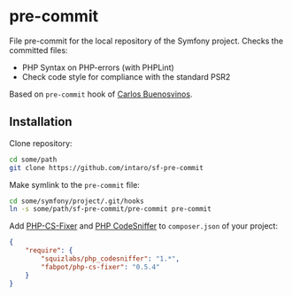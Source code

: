 # pre-commit

File pre-commit for the local repository of the Symfony project. Checks the committed files:

* PHP Syntax on PHP-errors (with PHPLint)
* Check code style for compliance with the standard PSR2

Based on `pre-commit` hook of [Carlos Buenosvinos](http://carlosbuenosvinos.com/write-your-git-hooks-in-php-and-keep-them-under-git-control/).

## Installation

Clone repository:

```bash
cd some/path
git clone https://github.com/intaro/sf-pre-commit
```

Make symlink to the `pre-commit` file:

```bash
cd some/symfony/project/.git/hooks
ln -s some/path/sf-pre-commit/pre-commit pre-commit
```

Add [PHP-CS-Fixer](https://github.com/fabpot/PHP-CS-Fixer) and [PHP CodeSniffer](https://github.com/squizlabs/php_codesniffer) to `composer.json` of your project:

```json
{
    "require": {
        "squizlabs/php_codesniffer": "1.*",
        "fabpot/php-cs-fixer": "0.5.4"
    }
}
```
